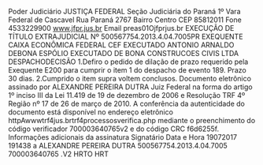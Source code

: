 Poder Judiciário JUSTIÇA FEDERAL Seção Judiciária do Paraná 1º Vara Federal de Cascavel Rua Paraná 2767 Bairro Centro CEP 85812011 Fone 4533229900 www.jfpr.jus.br Email preas01Ojfprjus.br EXECUÇÃO DE TÍTULO EXTRAJUDICIAL Nº 500567754.2013.4.04.7005PR EXEQUENTE CAIXA ECONÔMICA FEDERAL CEF EXECUTADO ANTONIO ARNALDO DEBONA ESPÓLIO EXECUTADO DE BONA CONSTRUCOES CIVIS LTDA DESPACHODECISÃO 1.Defiro o pedido de dilação de prazo requerido pela Exequente E200 para cumprir o item 1 do despacho de evento 189. Prazo 30 dias. 2.Cumprido o item supra voltem conclusos. Documento eletrônico assinado por ALEXANDRE PEREIRA DUTRA Juiz Federal na forma do artigo 1º inciso III da Lei 11.419 de 19 de dezembro de 2006 e Resolução TRF 4º Região nº 17 de 26 de março de 2010. A conferência da autenticidade do documento está disponível no endereço eletrônico httpAwwwtrf4jus.brtrf4processosverifica.php mediante o preenchimento do código verificador 700003640765v2 e do código CRC f6d6255f. Informações adicionais da assinatura Signatário Data e Hora 19072017 191438 a ALEXANDRE PEREIRA DUTRA 500567754.2013.4.04.7005 700003640765 .V2 HRTO HRT

